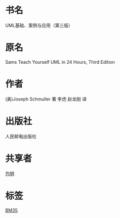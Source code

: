 # 书名 #
UML基础、案例与应用（第三版）

# 原名 #
Sams Teach Yourself UML in 24 Hours, Third Edition

# 作者 #
(美)Joseph Schmuller 著 李虎 赵龙刚 译

# 出版社 #
人民邮电出版社

# 共享者 #
[包明](BM.md)

# 标签 #
[BM35](BM35.md)